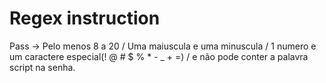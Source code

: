 #  Regex instruction

Pass -> Pelo menos 8 a 20 / Uma maiuscula e uma minuscula / 1 numero e um caractere especial(! @ # $ % * - _ + =) /  e não pode conter a palavra script na senha.

